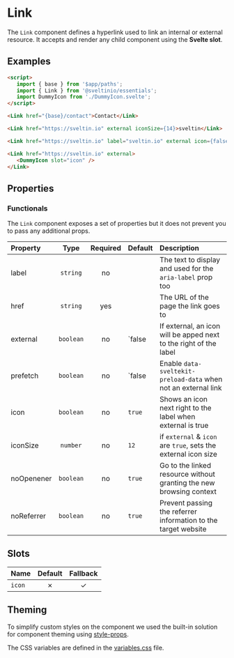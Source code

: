 # Link

The `Link` component defines a hyperlink used to link an internal or external resource. It accepts and render any child component using the **Svelte slot**.

## Examples

```html
<script>
   import { base } from '$app/paths';
   import { Link } from '@sveltinio/essentials';
   import DummyIcon from './DummyIcon.svelte';
</script>

<Link href="{base}/contact">Contact</Link>

<Link href="https://sveltin.io" external iconSize={14}>sveltin</Link>

<Link href="https://sveltin.io" label="sveltin.io" external icon={false}  />

<Link href="https://sveltin.io" external>
   <DummyIcon slot="icon" />
</Link>
```

## Properties

### Functionals

The `Link` component exposes a set of properties but it does not prevent you to pass any additional props.

| Property   | Type      | Required | Default  | Description                                                         |
| :--------- | :-------: | :------: | :------- | :------------------------------------------------------------------ |
| label      | `string`  |    no    |          | The text to display and used for the `aria-label` prop too          |
| href       | `string`  |   yes    |          | The URL of the page the link goes to                                |
| external   | `boolean` |    no    | `false   | If external, an icon will be apped next to the right of the label   |
| prefetch   | `boolean` |    no    | `false   | Enable `data-sveltekit-preload-data` when not an external link      |
| icon       | `boolean` |    no    | `true`   | Shows an icon next right to the label when external is true         |
| iconSize   | `number`  |    no    | `12`     | if `external` & `icon` are `true`, sets the external icon size      |
| noOpenener | `boolean` |    no    | `true`   | Go to the linked resource without granting the new browsing context |
| noReferrer | `boolean` |    no    | `true`   | Prevent passing the referrer information to the target website      |

## Slots

| Name   | Default | Fallback |
| :----- | :-----: | :------: |
| `icon` | ✗       |    ✓     |

## Theming

To simplify custom styles on the component we used the built-in solution for component theming using [style-props].

The CSS variables are defined in the [variables.css](./variables.css) file.

<!-- Resources -->
[style-props]: https://svelte.dev/docs#template-syntax-component-directives---style-props
